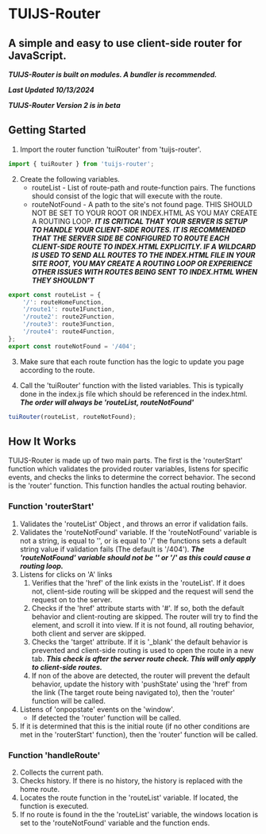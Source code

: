 # TUIJS-Router
## A simple and easy to use client-side router for JavaScript.
***TUIJS-Router is built on modules. A bundler is recommended.***

***Last Updated 10/13/2024***

***TUIJS-Router Version 2 is in beta***


## Getting Started
1. Import the router function 'tuiRouter' from 'tuijs-router'.

```js
import { tuiRouter } from 'tuijs-router';
```

2. Create the following variables.
    - routeList - List of route-path and route-function pairs. The functions should consist of the logic that will execute with the route.
    - routeNotFound - A path to the site's not found page. THIS SHOULD NOT BE SET TO YOUR ROOT OR INDEX.HTML AS YOU MAY CREATE A ROUTING LOOP.
    ***IT IS CRITICAL THAT YOUR SERVER IS SETUP TO HANDLE YOUR CLIENT-SIDE ROUTES. IT IS RECOMMENDED THAT THE SERVER SIDE BE CONFIGURED TO ROUTE EACH CLIENT-SIDE ROUTE TO INDEX.HTML EXPLICITLY. IF A WILDCARD IS USED TO SEND ALL ROUTES TO THE INDEX.HTML FILE IN YOUR SITE ROOT, YOU MAY CREATE A ROUTING LOOP OR EXPERIENCE OTHER ISSUES WITH ROUTES BEING SENT TO INDEX.HTML WHEN THEY SHOULDN'T***
```js
export const routeList = {
    '/': routeHomeFunction,
    '/route1': route1Function,
    '/route2': route2Function,
    '/route3': route3Function,
    '/route4': route4Function,
};
export const routeNotFound = '/404';
```

3. Make sure that each route function has the logic to update you page according to the route.

4. Call the 'tuiRouter' function with the listed variables. This is typically done in the index.js file which should be referenced in the index.html.
***The order will always be 'routeList, routeNotFound'***

```js
tuiRouter(routeList, routeNotFound);
```

## How It Works
TUIJS-Router is made up of two main parts. The first is the 'routerStart' function which validates the provided router variables, listens for specific events, and checks the links to determine the correct behavior. The second is the 'router' function. This function handles the actual routing behavior.
### Function 'routerStart'
1. Validates the 'routeList' Object , and throws an error if validation fails.
2. Validates the 'routeNotFound' variable. If the 'routeNotFound' variable is not a string, is equal to '', or is equal to '/' the functions sets a default string value if validation fails (The default is '/404'). ***The 'routeNotFound' variable should not be '' or '/' as this could cause a routing loop.***
3. Listens for clicks on 'A' links
    1. Verifies that the 'href' of the link exists in the 'routeList'. If it does not, client-side routing will be skipped and the request will send the request on to the server.
    2. Checks if the 'href' attribute starts with '#'. If so, both the default behavior and client-routing are skipped. The router will try to find the element, and scroll it into view. If it is not found, all routing behavior, both client and server are skipped.
    3. Checks the 'target' attribute. If it is '_blank' the default behavior is prevented and client-side routing is used to open the route in a new tab. ***This check is after the server route check. This will only apply to client-side routes.***
    4. If non of the above are detected, the router will prevent the default behavior, update the history with 'pushState' using the 'href' from the link (The target route being navigated to), then the 'router' function will be called.
4. Listens of 'onpopstate' events on the 'window'.
    - If detected the 'router' function will be called.
5. If it is determined that this is the initial route (if no other conditions are met in the 'routerStart' function), then the 'router' function will be called.
### Function 'handleRoute'
2. Collects the current path.
3. Checks history. If there is no history, the history is replaced with the home route.
4. Locates the route function in the 'routeList' variable. If located, the function is executed.
5. If no route is found in the the 'routeList' variable, the windows location is set to the 'routeNotFound' variable and the function ends.
